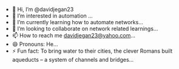 - 👋 Hi, I’m @davidjegan23
- 👀 I’m interested in automation ...
- 🌱 I’m currently learning how to automate networks...
- 💞️ I’m looking to collaborate on network related learnings...
- 📫 How to reach me davidjegan23@yahoo.com...
- 😄 Pronouns: He...
- ⚡ Fun fact: To bring water to their cities, the clever Romans built aqueducts – a system of channels and bridges...

<!---
davidjegan23/davidjegan23 is a ✨ special ✨ repository because its `README.md` (this file) appears on your GitHub profile.
You can click the Preview link to take a look at your changes.
--->
